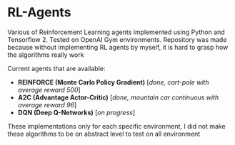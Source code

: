 # RL-Agents

Various of Reinforcement Learning agents implemented using Python and Tensorflow 2. Tested on OpenAI Gym environments.
Repository was made because without implementing RL agents by myself, it is hard to grasp how the algorithms really work

Current agents that are available:
  - **REINFORCE (Monte Carlo Policy Gradient)** [*done, cart-pole with average reward 500*]
  - **A2C (Advantage Actor-Critic)** [*done, mountain car continuous with average reward 96*]
  - **DQN (Deep Q-Networks)** [*on progress*]
  
These implementations only for each specific environment, I did not make these algorithms to be on abstract level to test on all environment
